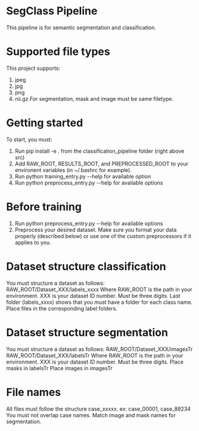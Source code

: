 # SegClass Pipeline
This pipeline is for semantic segmentation and classification.

# Supported file types
This project supports:
1. jpeg
2. jpg
3. png
4. nii.gz
For segmentation, mask and image must be same filetype.

# Getting started
To start, you must:
1. Run pip install -e . from the classification_pipeline folder (right above src)
2. Add RAW_ROOT, RESULTS_ROOT, and PREPROCESSED_ROOT to your environent variables (in ~/.bashrc for example).
3. Run python training_entry.py --help for available option
4. Run python preprocess_entry.py --help for available options

# Before training
1. Run python preprocess_entry.py --help for available options
2. Preprocess your desired dataset. Make sure you format your data properly (described below) or use one of the custom preprocessors if it applies to you.

# Dataset structure classification
You must structure a dataset as follows:
RAW_ROOT/Dataset_XXX/labels_xxxx
Where RAW_ROOT is the path in your environment.
XXX is your dataset ID number. Must be three digits.
Last folder (labels_xxxx) shows that you must have a folder for each class name.
Place files in the corresponding label folders.

# Dataset structure segmentation
You must structure a dataset as follows:
RAW_ROOT/Dataset_XXX/imagesTr
RAW_ROOT/Dataset_XXX/labelsTr
Where RAW_ROOT is the path in your environment.
XXX is your dataset ID number. Must be three digits.
Place masks in labelsTr
Place images in imagesTr

# File names
All files must follow the structure case_xxxxx. ex: case_00001, case_89234
You must not overlap case names.
Match image and mask names for segmentation.
